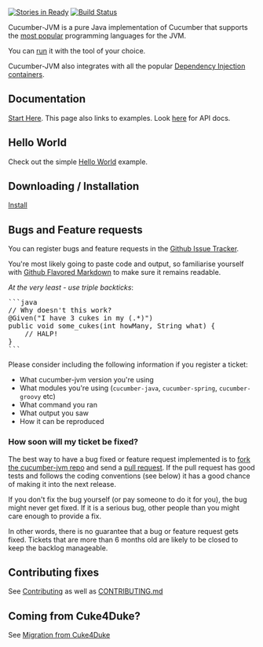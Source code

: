 [![Stories in Ready](https://badge.waffle.io/cucumber/cucumber-jvm.png?label=ready)](https://waffle.io/cucumber/cucumber-jvm)
[![Build Status](https://secure.travis-ci.org/cucumber/cucumber-jvm.png)](http://travis-ci.org/cucumber/cucumber-jvm)

Cucumber-JVM is a pure Java implementation of Cucumber that supports the [most popular](http://cukes.info/platforms.html) programming languages for the JVM.

You can [run](http://cukes.info/running.html) it with the tool of your choice.

Cucumber-JVM also integrates with all the popular [Dependency Injection containers](http://cukes.info/install-cucumber-jvm.html).

## Documentation

[Start Here](http://cukes.info/platforms.html). This page also links to examples.
Look [here](http://cukes.info/api/cucumber/jvm/) for API docs.

## Hello World

Check out the simple [Hello World](https://github.com/cucumber/cucumber-java-skeleton) example.

## Downloading / Installation

[Install](http://cukes.info/install-cucumber-jvm.html)

## Bugs and Feature requests

You can register bugs and feature requests in the [Github Issue Tracker](https://github.com/cucumber/cucumber-jvm/issues).

You're most likely going to paste code and output, so familiarise yourself with
[Github Flavored Markdown](http://github.github.com/github-flavored-markdown/) to make sure it remains readable.

*At the very least - use triple backticks*:

<pre>
```java
// Why doesn't this work?
@Given("I have 3 cukes in my (.*)")
public void some_cukes(int howMany, String what) {
    // HALP!
}
```
</pre>

Please consider including the following information if you register a ticket:

* What cucumber-jvm version you're using
* What modules you're using (`cucumber-java`, `cucumber-spring`, `cucumber-groovy` etc)
* What command you ran
* What output you saw
* How it can be reproduced

### How soon will my ticket be fixed?

The best way to have a bug fixed or feature request implemented is to
[fork the cucumber-jvm repo](http://help.github.com/fork-a-repo/) and send a
[pull request](http://help.github.com/send-pull-requests/).
If the pull request has good tests and follows the coding conventions (see below) it has a good chance of
making it into the next release.

If you don't fix the bug yourself (or pay someone to do it for you), the bug might never get fixed. If it is a serious
bug, other people than you might care enough to provide a fix.

In other words, there is no guarantee that a bug or feature request gets fixed. Tickets that are more than 6 months old
are likely to be closed to keep the backlog manageable.

## Contributing fixes

See [Contributing](http://cukes.info/contribute.html) as well as [CONTRIBUTING.md](https://github.com/cucumber/cucumber-jvm/blob/master/CONTRIBUTING.md)

## Coming from Cuke4Duke?

See [Migration from Cuke4Duke](https://github.com/cucumber/cucumber-jvm/blob/master/Cuke4Duke.md)

